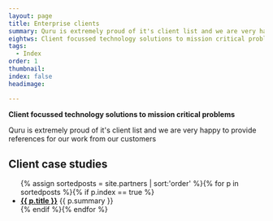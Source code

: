 ```yaml
---
layout: page
title: Enterprise clients
summary: Quru is extremely proud of it's client list and we are very happy to provide references for our work from our customers
eightws: Client focussed technology solutions to mission critical problems
tags:
  - Index
order: 1
thumbnail:
index: false
headimage:

---
```

**Client focussed technology solutions to mission critical problems**

Quru is extremely proud of it's client list and we are very happy to provide references for our work from our customers

## Client case studies ##

<ul class="partners">
{% assign sortedposts = site.partners  | sort:'order' %}{% for p in sortedposts %}{% if p.index == true %}<li><b><a href='{{ p.url }}'>{{ p.title }}</a></b> {{ p.summary }}</li>{% endif %}{% endfor %}
</ul>
